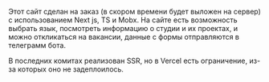 Этот сайт сделан на заказ (в скором времени будет выложен на сервер) с использованием Next js,  TS и Mobx. На сайте есть возможность выбрать язык, посмотреть информацию о студии и их проектах, и можно откликаться на вакансии, данные с формы отправляются в телеграмм бота. 

В последних комитах реализован SSR, но в Vercel есть ограничение, из-за которых оно не задеплоилось.
